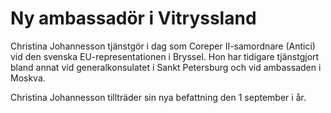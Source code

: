 # Ny ambassadör i Vitryssland

Christina Johannesson tjänstgör i dag som Coreper II\-samordnare (Antici) vid den svenska EU\-representationen i Bryssel. Hon har tidigare tjänstgjort bland annat vid generalkonsulatet i Sankt Petersburg och vid ambassaden i Moskva.

Christina Johannesson tillträder sin nya befattning den 1 september i år.

